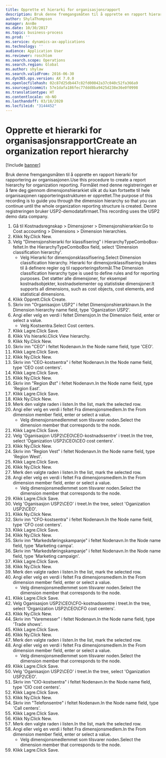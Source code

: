 ```yaml
---
title: Opprette et hierarki for organisasjonsrapport
description: Bruk denne fremgangsmåten til å opprette en rapport hierarki for rapportering av organisasjonen.
author: ShylaThompson
manager: AnnBe
ms.date: 10/30/2017
ms.topic: business-process
ms.prod: ''
ms.service: dynamics-ax-applications
ms.technology: ''
audience: Application User
ms.reviewer: roschlom
ms.search.scope: Operations
ms.search.region: Global
ms.author: shylaw
ms.search.validFrom: 2016-06-30
ms.dyn365.ops.version: AX 7.0.0
ms.openlocfilehash: 02c87d25db447c82fd00042a37c040c52fa366a9
ms.sourcegitcommit: 57e1dafa186fec77ddd8ba9425d238e36e0f0998
ms.translationtype: HT
ms.contentlocale: nb-NO
ms.lasthandoff: 03/18/2020
ms.locfileid: "3144452"
---
```

# <a name="create-an-organization-report-hierarchy"></a><span data-ttu-id="00e2b-103">Opprette et hierarki for organisasjonsrapport</span><span class="sxs-lookup"><span data-stu-id="00e2b-103">Create an organization report hierarchy</span></span>

[!include [banner](../../includes/banner.md)]

<span data-ttu-id="00e2b-104">Bruk denne fremgangsmåten til å opprette en rapport hierarki for rapportering av organisasjonen.</span><span class="sxs-lookup"><span data-stu-id="00e2b-104">Use this procedure to create a report hierarchy for organization reporting.</span></span> <span data-ttu-id="00e2b-105">Formålet med denne registreringen er å føre deg gjennom dimensjonshierarkiet slik at du kan fortsette til hele organisasjonen rapporteringsstrukturen er opprettet.</span><span class="sxs-lookup"><span data-stu-id="00e2b-105">The purpose of this recording is to guide you through the dimension hierarchy so that you can continue until the whole organization reporting structure is created.</span></span> <span data-ttu-id="00e2b-106">Denne registreringen bruker USP2-demodatafirmaet.</span><span class="sxs-lookup"><span data-stu-id="00e2b-106">This recording uses the USP2 demo data company.</span></span>

1. <span data-ttu-id="00e2b-107">Gå til Kostnadsregnskap > Dimensjoner > Dimensjonshierarkier.</span><span class="sxs-lookup"><span data-stu-id="00e2b-107">Go to Cost accounting > Dimensions > Dimension hierarchies.</span></span>
2. <span data-ttu-id="00e2b-108">Klikk Ny.</span><span class="sxs-lookup"><span data-stu-id="00e2b-108">Click New.</span></span>
3. <span data-ttu-id="00e2b-109">Velg "Dimensjonshierarki for klassifisering" i HierarchyTypeComboBox-feltet.</span><span class="sxs-lookup"><span data-stu-id="00e2b-109">In the HierarchyTypeComboBox field, select 'Dimension classification hierarchy'.</span></span>
    * <span data-ttu-id="00e2b-110">Velg Hierarki for dimensjonsklassifisering.</span><span class="sxs-lookup"><span data-stu-id="00e2b-110">Select Dimension classification hierarchy.</span></span> <span data-ttu-id="00e2b-111">Hierarki for dimensjonklassifisering brukes til å definere regler og til rapporteringsformål.</span><span class="sxs-lookup"><span data-stu-id="00e2b-111">The Dimension classification hierarchy type is used to define rules and for reporting purposes.</span></span> <span data-ttu-id="00e2b-112">Det støtter alle dimensjoner, for eksempel kostnadsobjekter, kostnadselementer og statistiske dimensjoner.</span><span class="sxs-lookup"><span data-stu-id="00e2b-112">It supports all dimensions, such as cost objects, cost elements, and statistical dimensions.</span></span>  
4. <span data-ttu-id="00e2b-113">Klikk Opprett.</span><span class="sxs-lookup"><span data-stu-id="00e2b-113">Click Create.</span></span>
5. <span data-ttu-id="00e2b-114">Skriv inn "Organisasjon USP2" i feltet Dimensjonshierarkinavn.</span><span class="sxs-lookup"><span data-stu-id="00e2b-114">In the Dimension hierarchy name field, type 'Oganization USP2'.</span></span>
6. <span data-ttu-id="00e2b-115">Angi eller velg en verdi i feltet Dimensjon.</span><span class="sxs-lookup"><span data-stu-id="00e2b-115">In the Dimension field, enter or select a value.</span></span>
    * <span data-ttu-id="00e2b-116">Velg Kostsentra.</span><span class="sxs-lookup"><span data-stu-id="00e2b-116">Select Cost centers.</span></span>  
7. <span data-ttu-id="00e2b-117">Klikk Lagre.</span><span class="sxs-lookup"><span data-stu-id="00e2b-117">Click Save.</span></span>
8. <span data-ttu-id="00e2b-118">Klikk Vis hierarki.</span><span class="sxs-lookup"><span data-stu-id="00e2b-118">Click View hierarchy.</span></span>
9. <span data-ttu-id="00e2b-119">Klikk Ny.</span><span class="sxs-lookup"><span data-stu-id="00e2b-119">Click New.</span></span>
10. <span data-ttu-id="00e2b-120">Skriv inn "CEO" i feltet Nodenavn.</span><span class="sxs-lookup"><span data-stu-id="00e2b-120">In the Node name field, type 'CEO'.</span></span>
11. <span data-ttu-id="00e2b-121">Klikk Lagre.</span><span class="sxs-lookup"><span data-stu-id="00e2b-121">Click Save.</span></span>
12. <span data-ttu-id="00e2b-122">Klikk Ny.</span><span class="sxs-lookup"><span data-stu-id="00e2b-122">Click New.</span></span>
13. <span data-ttu-id="00e2b-123">Skriv inn "CEO-kostsentra" i feltet Nodenavn.</span><span class="sxs-lookup"><span data-stu-id="00e2b-123">In the Node name field, type 'CEO cost centers'.</span></span>
14. <span data-ttu-id="00e2b-124">Klikk Lagre.</span><span class="sxs-lookup"><span data-stu-id="00e2b-124">Click Save.</span></span>
15. <span data-ttu-id="00e2b-125">Klikk Ny.</span><span class="sxs-lookup"><span data-stu-id="00e2b-125">Click New.</span></span>
16. <span data-ttu-id="00e2b-126">Skriv inn "Region Øst" i feltet Nodenavn.</span><span class="sxs-lookup"><span data-stu-id="00e2b-126">In the Node name field, type 'Region East'.</span></span>
17. <span data-ttu-id="00e2b-127">Klikk Lagre.</span><span class="sxs-lookup"><span data-stu-id="00e2b-127">Click Save.</span></span>
18. <span data-ttu-id="00e2b-128">Klikk Ny.</span><span class="sxs-lookup"><span data-stu-id="00e2b-128">Click New.</span></span>
19. <span data-ttu-id="00e2b-129">Merk den valgte raden i listen.</span><span class="sxs-lookup"><span data-stu-id="00e2b-129">In the list, mark the selected row.</span></span>
20. <span data-ttu-id="00e2b-130">Angi eller velg en verdi i feltet Fra dimensjonsmedlem.</span><span class="sxs-lookup"><span data-stu-id="00e2b-130">In the From dimension member field, enter or select a value.</span></span>
    * <span data-ttu-id="00e2b-131">Velg dimensjonsmedlemmet som tilsvarer noden.</span><span class="sxs-lookup"><span data-stu-id="00e2b-131">Select the dimension member that corresponds to the node.</span></span>  
21. <span data-ttu-id="00e2b-132">Klikk Lagre.</span><span class="sxs-lookup"><span data-stu-id="00e2b-132">Click Save.</span></span>
22. <span data-ttu-id="00e2b-133">Velg 'Oganisasjon USP2\CEO\CEO-kostnadssentre' i treet.</span><span class="sxs-lookup"><span data-stu-id="00e2b-133">In the tree, select 'Oganization USP2\CEO\CEO cost centers'.</span></span>
23. <span data-ttu-id="00e2b-134">Klikk Ny.</span><span class="sxs-lookup"><span data-stu-id="00e2b-134">Click New.</span></span>
24. <span data-ttu-id="00e2b-135">Skriv inn "Region Vest" i feltet Nodenavn.</span><span class="sxs-lookup"><span data-stu-id="00e2b-135">In the Node name field, type 'Region West'.</span></span>
25. <span data-ttu-id="00e2b-136">Klikk Lagre.</span><span class="sxs-lookup"><span data-stu-id="00e2b-136">Click Save.</span></span>
26. <span data-ttu-id="00e2b-137">Klikk Ny.</span><span class="sxs-lookup"><span data-stu-id="00e2b-137">Click New.</span></span>
27. <span data-ttu-id="00e2b-138">Merk den valgte raden i listen.</span><span class="sxs-lookup"><span data-stu-id="00e2b-138">In the list, mark the selected row.</span></span>
28. <span data-ttu-id="00e2b-139">Angi eller velg en verdi i feltet Fra dimensjonsmedlem.</span><span class="sxs-lookup"><span data-stu-id="00e2b-139">In the From dimension member field, enter or select a value.</span></span>
    * <span data-ttu-id="00e2b-140">Velg dimensjonsmedlemmet som tilsvarer noden.</span><span class="sxs-lookup"><span data-stu-id="00e2b-140">Select the dimension member that corresponds to the node.</span></span>  
29. <span data-ttu-id="00e2b-141">Klikk Lagre.</span><span class="sxs-lookup"><span data-stu-id="00e2b-141">Click Save.</span></span>
30. <span data-ttu-id="00e2b-142">Velg 'Oganisasjon USP2\CEO' i treet.</span><span class="sxs-lookup"><span data-stu-id="00e2b-142">In the tree, select 'Oganization USP2\CEO'.</span></span>
31. <span data-ttu-id="00e2b-143">Klikk Ny.</span><span class="sxs-lookup"><span data-stu-id="00e2b-143">Click New.</span></span>
32. <span data-ttu-id="00e2b-144">Skriv inn "CFO-kostsentra" i feltet Nodenavn.</span><span class="sxs-lookup"><span data-stu-id="00e2b-144">In the Node name field, type 'CFO cost centers'.</span></span>
33. <span data-ttu-id="00e2b-145">Klikk Lagre.</span><span class="sxs-lookup"><span data-stu-id="00e2b-145">Click Save.</span></span>
34. <span data-ttu-id="00e2b-146">Klikk Ny.</span><span class="sxs-lookup"><span data-stu-id="00e2b-146">Click New.</span></span>
35. <span data-ttu-id="00e2b-147">Skriv inn "Markedsføringskampanje" i feltet Nodenavn.</span><span class="sxs-lookup"><span data-stu-id="00e2b-147">In the Node name field, type 'Marketing campa'.</span></span>
36. <span data-ttu-id="00e2b-148">Skriv inn "Markedsføringskampanje" i feltet Nodenavn.</span><span class="sxs-lookup"><span data-stu-id="00e2b-148">In the Node name field, type 'Marketing campaign'.</span></span>
37. <span data-ttu-id="00e2b-149">Klikk Lagre.</span><span class="sxs-lookup"><span data-stu-id="00e2b-149">Click Save.</span></span>
38. <span data-ttu-id="00e2b-150">Klikk Ny.</span><span class="sxs-lookup"><span data-stu-id="00e2b-150">Click New.</span></span>
39. <span data-ttu-id="00e2b-151">Merk den valgte raden i listen.</span><span class="sxs-lookup"><span data-stu-id="00e2b-151">In the list, mark the selected row.</span></span>
40. <span data-ttu-id="00e2b-152">Angi eller velg en verdi i feltet Fra dimensjonsmedlem.</span><span class="sxs-lookup"><span data-stu-id="00e2b-152">In the From dimension member field, enter or select a value.</span></span>
    * <span data-ttu-id="00e2b-153">Velg dimensjonsmedlemmet som tilsvarer noden.</span><span class="sxs-lookup"><span data-stu-id="00e2b-153">Select the dimension member that corresponds to the node.</span></span>  
41. <span data-ttu-id="00e2b-154">Klikk Lagre.</span><span class="sxs-lookup"><span data-stu-id="00e2b-154">Click Save.</span></span>
42. <span data-ttu-id="00e2b-155">Velg Oganisasjon USP2\CEO\CFO-kostnadssentre i treet.</span><span class="sxs-lookup"><span data-stu-id="00e2b-155">In the tree, select 'Organization USP2\CEO\CFO cost centers'.</span></span>
43. <span data-ttu-id="00e2b-156">Klikk Ny.</span><span class="sxs-lookup"><span data-stu-id="00e2b-156">Click New.</span></span>
44. <span data-ttu-id="00e2b-157">Skriv inn "Varemesser" i feltet Nodenavn.</span><span class="sxs-lookup"><span data-stu-id="00e2b-157">In the Node name field, type 'Trade shows'.</span></span>
45. <span data-ttu-id="00e2b-158">Klikk Lagre.</span><span class="sxs-lookup"><span data-stu-id="00e2b-158">Click Save.</span></span>
46. <span data-ttu-id="00e2b-159">Klikk Ny.</span><span class="sxs-lookup"><span data-stu-id="00e2b-159">Click New.</span></span>
47. <span data-ttu-id="00e2b-160">Merk den valgte raden i listen.</span><span class="sxs-lookup"><span data-stu-id="00e2b-160">In the list, mark the selected row.</span></span>
48. <span data-ttu-id="00e2b-161">Angi eller velg en verdi i feltet Fra dimensjonsmedlem.</span><span class="sxs-lookup"><span data-stu-id="00e2b-161">In the From dimension member field, enter or select a value.</span></span>
    * <span data-ttu-id="00e2b-162">Velg dimensjonsmedlemmet som tilsvarer noden.</span><span class="sxs-lookup"><span data-stu-id="00e2b-162">Select the dimension member that corresponds to the node.</span></span>  
49. <span data-ttu-id="00e2b-163">Klikk Lagre.</span><span class="sxs-lookup"><span data-stu-id="00e2b-163">Click Save.</span></span>
50. <span data-ttu-id="00e2b-164">Velg 'Oganisasjon USP2\CEO' i treet.</span><span class="sxs-lookup"><span data-stu-id="00e2b-164">In the tree, select 'Oganization USP2\CEO'.</span></span>
51. <span data-ttu-id="00e2b-165">Skriv inn "CIO-kostsentra" i feltet Nodenavn.</span><span class="sxs-lookup"><span data-stu-id="00e2b-165">In the Node name field, type 'CIO cost centers'.</span></span>
52. <span data-ttu-id="00e2b-166">Klikk Lagre.</span><span class="sxs-lookup"><span data-stu-id="00e2b-166">Click Save.</span></span>
53. <span data-ttu-id="00e2b-167">Klikk Ny.</span><span class="sxs-lookup"><span data-stu-id="00e2b-167">Click New.</span></span>
54. <span data-ttu-id="00e2b-168">Skriv inn "Telefonsentre" i feltet Nodenavn.</span><span class="sxs-lookup"><span data-stu-id="00e2b-168">In the Node name field, type 'Call centers'.</span></span>
55. <span data-ttu-id="00e2b-169">Klikk Lagre.</span><span class="sxs-lookup"><span data-stu-id="00e2b-169">Click Save.</span></span>
56. <span data-ttu-id="00e2b-170">Klikk Ny.</span><span class="sxs-lookup"><span data-stu-id="00e2b-170">Click New.</span></span>
57. <span data-ttu-id="00e2b-171">Merk den valgte raden i listen.</span><span class="sxs-lookup"><span data-stu-id="00e2b-171">In the list, mark the selected row.</span></span>
58. <span data-ttu-id="00e2b-172">Angi eller velg en verdi i feltet Fra dimensjonsmedlem.</span><span class="sxs-lookup"><span data-stu-id="00e2b-172">In the From dimension member field, enter or select a value.</span></span>
    * <span data-ttu-id="00e2b-173">Velg dimensjonsmedlemmet som tilsvarer noden.</span><span class="sxs-lookup"><span data-stu-id="00e2b-173">Select the dimension member that corresponds to the node.</span></span>  
59. <span data-ttu-id="00e2b-174">Klikk Lagre.</span><span class="sxs-lookup"><span data-stu-id="00e2b-174">Click Save.</span></span>

